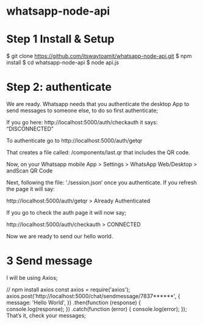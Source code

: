 # whatsapp-node-api

# Step 1 Install & Setup
$ git clone https://github.com/itswaytoamit/whatsapp-node-api.git
$ npm install
$ cd whatsapp-node-api
$ node api.js

# Step 2: authenticate
We are ready. Whatsapp needs that you authenticate the desktop App to send messages to someone else, to do so first authenticate;

If you go here: http://localhost:5000/auth/checkauth it says: “DISCONNECTED”

To authenticate go to http://localhost:5000/auth/getqr

That creates a file called: /components/last.qr that includes the QR code.

Now, on your Whatsapp mobile App > Settings > WhatsApp Web/Desktop > andScan QR Code

Next, following the file: ‘./session.json’ once you authenticate. If you refresh the page it will say:

http://localhost:5000/auth/getqr > Already Authenticated

If you go to check the auth page it will now say;

http://localhost:5000/auth/checkauth > CONNECTED

Now we are ready to send our hello world.

# 3 Send message
I will be using Axios;

// npm install axios
const axios = require('axios');
axios.post('http://localhost:5000/chat/sendmessage/7837******', {
  message: 'Hello World',
})
  .then(function (response) {
    console.log(response);
  })
  .catch(function (error) {
    console.log(error);
  });
That’s it, check your messages;